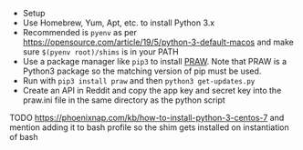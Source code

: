 * Setup
 * Use Homebrew, Yum, Apt, etc. to install Python 3.x
  * Recommended is `pyenv` as per https://opensource.com/article/19/5/python-3-default-macos and make sure `$(pyenv root)/shims` is in your PATH
 * Use a package manager like `pip3` to install [PRAW](https://praw.readthedocs.io/en/latest/getting_started/installation.html). Note that PRAW is a Python3 package so the matching version of pip must be used. 
 * Run with `pip3 install praw` and then `python3 get-updates.py`
 * Create an API in Reddit and copy the app key and secret key into the praw.ini file in the same directory as the python script
 
 TODO https://phoenixnap.com/kb/how-to-install-python-3-centos-7 and mention adding it to bash profile so the shim gets installed on instantiation of bash